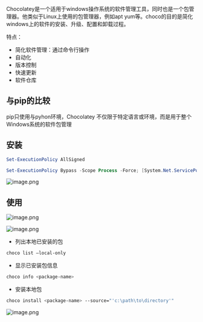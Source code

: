 Chocolatey是一个适用于windows操作系统的软件管理工具，同时也是一个包管理器。他类似于Linux上使用的包管理器，例如apt yum等。choco的目的是简化windows上的软件的安装、升级、配置和卸载过程。

特点：
- 简化软件管理：通过命令行操作
- 自动化
- 版本控制
- 快速更新
- 软件仓库


## 与pip的比较

pip只使用与pyhon环境，Chocolatey 不仅限于特定语言或环境，而是用于整个Windows系统的软件包管理



## 安装

```powershell
Set-ExecutionPolicy AllSigned

Set-ExecutionPolicy Bypass -Scope Process -Force; [System.Net.ServicePointManager]::SecurityProtocol = [System.Net.ServicePointManager]::SecurityProtocol -bor 3072; iex ((New-Object System.Net.WebClient).DownloadString('https://community.chocolatey.org/install.ps1'))
```
![image.png](https://yaaame-1317851743.cos.ap-beijing.myqcloud.com/undefined202312182234956.png)

## 使用

![image.png](https://yaaame-1317851743.cos.ap-beijing.myqcloud.com/undefined202312182242132.png)

![image.png](https://yaaame-1317851743.cos.ap-beijing.myqcloud.com/undefined202312182244621.png)

- 列出本地已安装的包

```bash
choco list –local-only
```
- 显示已安装包信息

```bash
choco info <package-name>
```

- 安装本地包

```bash
choco install <package-name> --source="'c:\path\to\directory'"
```
![image.png](https://yaaame-1317851743.cos.ap-beijing.myqcloud.com/undefined202312182251143.png)

